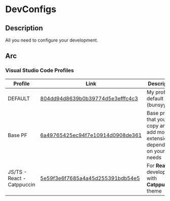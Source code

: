 # DevConfigs

## Description

All you need to configure your development.

## Arc

### Visual Studio Code Profiles

| Profile                    | Link                                                                                                   | Description                                                                    |
| -------------------------- | ------------------------------------------------------------------------------------------------------ | ------------------------------------------------------------------------------ |
| DEFAULT                    | [804dd94d8639b0b39774d5e3efffc4c3](https://vscode.dev/profile/github/804dd94d8639b0b39774d5e3efffc4c3) | My profile’s default (bunsyy)                                                  |
| Base PF                    | [6a49765425ec94f7e10914d0908de361](https://vscode.dev/profile/github/6a49765425ec94f7e10914d0908de361) | Base profile that you can copy and add more extensions depending on your needs |
| JS/TS - React - Catppuccin | [5e59f3e6f7685a4a45d255391bdb54e5](https://vscode.dev/profile/github/5e59f3e6f7685a4a45d255391bdb54e5) | For **React** development with **Catppuccin** theme                            |
